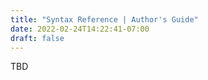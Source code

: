 ```yaml
---
title: "Syntax Reference | Author's Guide"
date: 2022-02-24T14:22:41-07:00
draft: false
---
```


TBD
